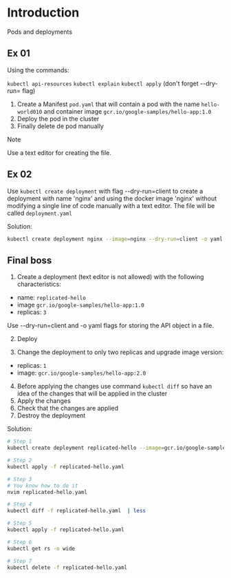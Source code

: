 # Introduction

Pods and deployments


## Ex 01

Using the commands:

`kubectl api-resources`
`kubectl explain`
`kubectl apply` (don't forget --dry-run= flag)

1. Create a Manifest `pod.yaml` that will contain a pod with the name `hello-world010`
and container image `gcr.io/google-samples/hello-app:1.0`
2. Deploy the pod in the cluster
3. Finally delete de pod manually

> [!NOTE]
> Use a text editor for creating the file.

## Ex 02 

Use `kubectl create deployment` with flag --dry-run=client
to create a deployment with name 'nginx' and using the docker image 'nginx'
without modifying a single line of code manually with a text editor. The file
will be called `deployment.yaml`

Solution:

```bash
kubectl create deployment nginx --image=nginx --dry-run=client -o yaml > deployment.yaml
```
## Final boss

1. Create a deployment (text editor is not allowed) with the following characteristics:

- name: `replicated-hello`
- image `gcr.io/google-samples/hello-app:1.0`
- replicas: `3`

Use --dry-run=client and -o yaml flags for storing the API object in a file.

2. Deploy

3. Change the deployment to only two replicas and upgrade image version: 

- replicas: `1`
- image: `gcr.io/google-samples/hello-app:2.0`

4. Before applying the changes use command `kubectl diff` so have an idea of the changes that will be applied
in the cluster
5. Apply the changes
6. Check that the changes are applied
7. Destroy the deployment

Solution:

```bash
# Step 1
kubectl create deployment replicated-hello --image=gcr.io/google-samples/hello-app:1.0 --replicas 3 --dry-run=client -o yaml > replicated-hello.yaml

# Step 2
kubectl apply -f replicated-hello.yaml

# Step 3
# You know how to do it
nvim replicated-hello.yaml

# Step 4
kubectl diff -f replicated-hello.yaml  | less

# Step 5
kubectl apply -f replicated-hello.yaml

# Step 6
kubectl get rs -o wide

# Step 7
kubectl delete -f replicated-hello.yaml
```




